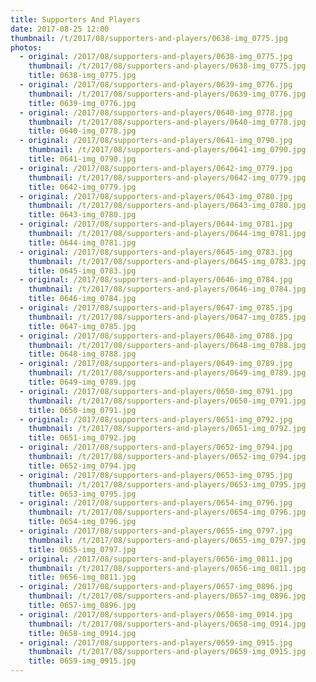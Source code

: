 ```yaml
---
title: Supporters And Players
date: 2017-08-25 12:00
thumbnail: /t/2017/08/supporters-and-players/0638-img_0775.jpg
photos:
  - original: /2017/08/supporters-and-players/0638-img_0775.jpg
    thumbnail: /t/2017/08/supporters-and-players/0638-img_0775.jpg
    title: 0638-img_0775.jpg
  - original: /2017/08/supporters-and-players/0639-img_0776.jpg
    thumbnail: /t/2017/08/supporters-and-players/0639-img_0776.jpg
    title: 0639-img_0776.jpg
  - original: /2017/08/supporters-and-players/0640-img_0778.jpg
    thumbnail: /t/2017/08/supporters-and-players/0640-img_0778.jpg
    title: 0640-img_0778.jpg
  - original: /2017/08/supporters-and-players/0641-img_0790.jpg
    thumbnail: /t/2017/08/supporters-and-players/0641-img_0790.jpg
    title: 0641-img_0790.jpg
  - original: /2017/08/supporters-and-players/0642-img_0779.jpg
    thumbnail: /t/2017/08/supporters-and-players/0642-img_0779.jpg
    title: 0642-img_0779.jpg
  - original: /2017/08/supporters-and-players/0643-img_0780.jpg
    thumbnail: /t/2017/08/supporters-and-players/0643-img_0780.jpg
    title: 0643-img_0780.jpg
  - original: /2017/08/supporters-and-players/0644-img_0781.jpg
    thumbnail: /t/2017/08/supporters-and-players/0644-img_0781.jpg
    title: 0644-img_0781.jpg
  - original: /2017/08/supporters-and-players/0645-img_0783.jpg
    thumbnail: /t/2017/08/supporters-and-players/0645-img_0783.jpg
    title: 0645-img_0783.jpg
  - original: /2017/08/supporters-and-players/0646-img_0784.jpg
    thumbnail: /t/2017/08/supporters-and-players/0646-img_0784.jpg
    title: 0646-img_0784.jpg
  - original: /2017/08/supporters-and-players/0647-img_0785.jpg
    thumbnail: /t/2017/08/supporters-and-players/0647-img_0785.jpg
    title: 0647-img_0785.jpg
  - original: /2017/08/supporters-and-players/0648-img_0788.jpg
    thumbnail: /t/2017/08/supporters-and-players/0648-img_0788.jpg
    title: 0648-img_0788.jpg
  - original: /2017/08/supporters-and-players/0649-img_0789.jpg
    thumbnail: /t/2017/08/supporters-and-players/0649-img_0789.jpg
    title: 0649-img_0789.jpg
  - original: /2017/08/supporters-and-players/0650-img_0791.jpg
    thumbnail: /t/2017/08/supporters-and-players/0650-img_0791.jpg
    title: 0650-img_0791.jpg
  - original: /2017/08/supporters-and-players/0651-img_0792.jpg
    thumbnail: /t/2017/08/supporters-and-players/0651-img_0792.jpg
    title: 0651-img_0792.jpg
  - original: /2017/08/supporters-and-players/0652-img_0794.jpg
    thumbnail: /t/2017/08/supporters-and-players/0652-img_0794.jpg
    title: 0652-img_0794.jpg
  - original: /2017/08/supporters-and-players/0653-img_0795.jpg
    thumbnail: /t/2017/08/supporters-and-players/0653-img_0795.jpg
    title: 0653-img_0795.jpg
  - original: /2017/08/supporters-and-players/0654-img_0796.jpg
    thumbnail: /t/2017/08/supporters-and-players/0654-img_0796.jpg
    title: 0654-img_0796.jpg
  - original: /2017/08/supporters-and-players/0655-img_0797.jpg
    thumbnail: /t/2017/08/supporters-and-players/0655-img_0797.jpg
    title: 0655-img_0797.jpg
  - original: /2017/08/supporters-and-players/0656-img_0811.jpg
    thumbnail: /t/2017/08/supporters-and-players/0656-img_0811.jpg
    title: 0656-img_0811.jpg
  - original: /2017/08/supporters-and-players/0657-img_0896.jpg
    thumbnail: /t/2017/08/supporters-and-players/0657-img_0896.jpg
    title: 0657-img_0896.jpg
  - original: /2017/08/supporters-and-players/0658-img_0914.jpg
    thumbnail: /t/2017/08/supporters-and-players/0658-img_0914.jpg
    title: 0658-img_0914.jpg
  - original: /2017/08/supporters-and-players/0659-img_0915.jpg
    thumbnail: /t/2017/08/supporters-and-players/0659-img_0915.jpg
    title: 0659-img_0915.jpg
---
```

